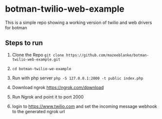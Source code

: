# botman-twilio-web-example
This is a simple repo showing a working version of twilio and web drivers for botman

## Steps to run
1) Clone the Repo ```git clone https://github.com/mazeeblanke/botman-twilio-web-example.git```

2) ```cd botman-twilio-we-example```
3) Run with php server ```php -S 127.0.0.1:2000 -t public index.php```
4) Download ngrok https://ngrok.com/download
5) Run Ngrok and point it to port 2000
6) login to https://www.twilio.com and set the incoming message webhook to the generated ngrok url